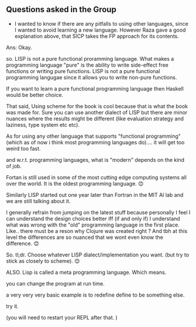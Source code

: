 ## Questions asked in the Group
* I wanted to know if there are any pitfalls to using other languages, since I wanted to avoid learning a new language. However Raza gave a good explanation above, that SICP takes the FP approach for its contents. 


Ans: Okay.

so. LISP is not a pure functional proramming language. What makes a programming language "pure" is the ability to write side-effect free functions or writing pure functions. LISP is not a pure functional programming langugae since it allows you to write non-pure functions. 

If you want to learn a pure functional programming language then Haskell would be better choice. 

That said, Using scheme for the book is cool because that is what the book was made for. Sure you can use another dialect of LISP but there are minor nuances where the results might be different (like evaluation strategy and laziness, type system etc etc). 

As for using any other language that supports "functional programming" (which as of now i think most programming languages do).... it will get too weird too fast.

and w.r.t. programming languages, what is "modern" depends on the kind of job. 

Fortan is still used in some of the most cutting edge computing systems all over the world. It is the oldest programming language. 😊

Similarly LISP started out one year later than Fortran in the MIT AI lab and we are still talking about it. 

I generally refrain from jumping on the latest stuff because personally I feel I can understand the design choices better iff (if and only if) I understand what was wrong with the "old" programming language in the first place.  Like.. there must be a reson why Clojure was created right ? And tbh at this level the differences are so nuanced that we wont even know the difference. 😊

So. tl;dr. Choose whatever LISP dialect/implementation you want. (but try to stick as closely to scheme). 😊


ALSO. 
Lisp is called a meta programming language. Which means. 

you can change the program at run time. 

a very very very basic example is to redefine define to be something else.

try it. 


(you will need to restart your REPL after that. )
